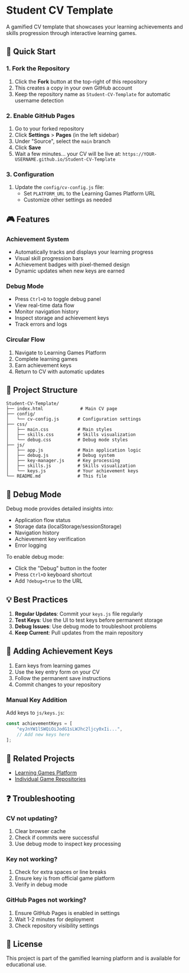 # Student CV Template

A gamified CV template that showcases your learning achievements and skills progression through interactive learning games.

## 🚀 Quick Start

### 1. Fork the Repository

1. Click the **Fork** button at the top-right of this repository
2. This creates a copy in your own GitHub account
3. Keep the repository name as `Student-CV-Template` for automatic username detection

### 2. Enable GitHub Pages

1. Go to your forked repository
2. Click **Settings** > **Pages** (in the left sidebar)
3. Under "Source", select the `main` branch
4. Click **Save**
5. Wait a few minutes... your CV will be live at:
   `https://YOUR-USERNAME.github.io/Student-CV-Template`

### 3. Configuration

1. Update the `config/cv-config.js` file:
   - Set `PLATFORM_URL` to the Learning Games Platform URL
   - Customize other settings as needed

## 🎮 Features

### Achievement System
- Automatically tracks and displays your learning progress
- Visual skill progression bars
- Achievement badges with pixel-themed design
- Dynamic updates when new keys are earned

### Debug Mode
- Press `Ctrl+D` to toggle debug panel
- View real-time data flow
- Monitor navigation history
- Inspect storage and achievement keys
- Track errors and logs

### Circular Flow
1. Navigate to Learning Games Platform
2. Complete learning games
3. Earn achievement keys
4. Return to CV with automatic updates

## 📂 Project Structure

```
Student-CV-Template/
├── index.html              # Main CV page
├── config/
│   └── cv-config.js       # Configuration settings
├── css/
│   ├── main.css           # Main styles
│   ├── skills.css         # Skills visualization
│   └── debug.css          # Debug mode styles
├── js/
│   ├── app.js             # Main application logic
│   ├── debug.js           # Debug system
│   ├── key-manager.js     # Key processing
│   ├── skills.js          # Skills visualization
│   └── keys.js            # Your achievement keys
└── README.md              # This file
```

## 🔧 Debug Mode

Debug mode provides detailed insights into:
- Application flow status
- Storage data (localStorage/sessionStorage)
- Navigation history
- Achievement key verification
- Error logging

To enable debug mode:
- Click the "Debug" button in the footer
- Press `Ctrl+D` keyboard shortcut
- Add `?debug=true` to the URL

## 💡 Best Practices

1. **Regular Updates**: Commit your `keys.js` file regularly
2. **Test Keys**: Use the UI to test keys before permanent storage
3. **Debug Issues**: Use debug mode to troubleshoot problems
4. **Keep Current**: Pull updates from the main repository

## 🎯 Adding Achievement Keys

1. Earn keys from learning games
2. Use the key entry form on your CV
3. Follow the permanent save instructions
4. Commit changes to your repository

### Manual Key Addition

Add keys to `js/keys.js`:
```javascript
const achievementKeys = [
    "eyJnYW1lSWQiOiJodG1sLWJhc2ljcy0xIi...",
    // Add new keys here
];
```

## 🔗 Related Projects

- [Learning Games Platform](https://github.com/AlexViking/Learning-Games-Platform)
- [Individual Game Repositories](https://github.com/AlexViking?tab=repositories&q=game-)

## ❓ Troubleshooting

### CV not updating?
1. Clear browser cache
2. Check if commits were successful
3. Use debug mode to inspect key processing

### Key not working?
1. Check for extra spaces or line breaks
2. Ensure key is from official game platform
3. Verify in debug mode

### GitHub Pages not working?
1. Ensure GitHub Pages is enabled in settings
2. Wait 1-2 minutes for deployment
3. Check repository visibility settings

## 📝 License

This project is part of the gamified learning platform and is available for educational use.